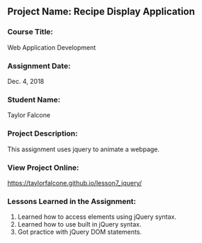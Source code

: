 ## Project Name:  Recipe Display Application

### Course Title:
Web Application Development

### Assignment Date:  
Dec. 4, 2018

### Student Name:  
Taylor Falcone

### Project Description:
This assignment uses jquery to animate a webpage.

### View Project Online:
https://taylorfalcone.github.io/lesson7_jquery/

### Lessons Learned in the Assignment:
1. Learned how to access elements using jQuery syntax.
2. Learned how to use built in jQuery syntax.
3. Got practice with jQuery DOM statements.

